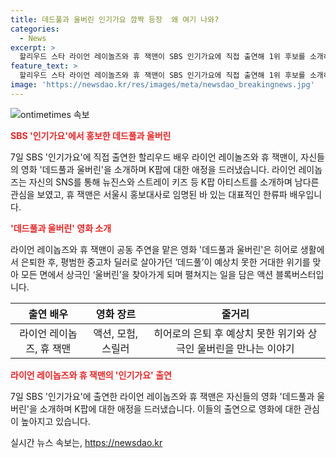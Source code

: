 ```yaml
---
title: 데드풀과 울버린 인기가요 깜짝 등장  왜 여기 나와?
categories:
  - News
excerpt: >
  할리우드 스타 라이언 레이놀즈와 휴 잭맨이 SBS 인기가요에 직접 출연해 1위 후보를 소개하며 K팝에 대한 애정을 드러냈다. 이들은 뉴진스와 이영지 투어스를 직접 소개하고, 개봉을 앞둔 영화 데드풀과 울버린을 홍보했다. 라이언 레이놉즈는 SNS를 통해 K팝 아티스트에 대한 특별한 관심을 보여주었고, 휴 잭맨은 서울시 홍보대사로 임명되는 등 한국에 친분이 깊다. 두 배우는 같은 영화에 출연하여 한국을 방문했고, 이 영화는 히어로 생활에서 은퇴한 데드풀이 울버린을 찾아가며 벌어지는 이야기를 담고 있다. 
feature_text: >
  할리우드 스타 라이언 레이놀즈와 휴 잭맨이 SBS 인기가요에 직접 출연해 1위 후보를 소개하며 K팝에 대한 애정을 드러냈다. 이들은 뉴진스와 이영지 투어스를 직접 소개하고, 개봉을 앞둔 영화 데드풀과 울버린을 홍보했다. 라이언 레이놉즈는 SNS를 통해 K팝 아티스트에 대한 특별한 관심을 보여주었고, 휴 잭맨은 서울시 홍보대사로 임명되는 등 한국에 친분이 깊다. 두 배우는 같은 영화에 출연하여 한국을 방문했고, 이 영화는 히어로 생활에서 은퇴한 데드풀이 울버린을 찾아가며 벌어지는 이야기를 담고 있다. 
image: 'https://newsdao.kr/res/images/meta/newsdao_breakingnews.jpg'
---
```


<p><img src="https://newsdao.kr/res/images/meta/newsdao_breakingnews.jpg" alt="ontimetimes 속보" /></p>

<p><b><span style="color: #ee2323;">SBS '인기가요'에서 홍보한 데드풀과 울버린</span></b></p>

<p data-ke-size="size16">7일 SBS '인기가요'에 직접 출연한 할리우드 배우 라이언 레이놀즈와 휴 잭맨이, 자신들의 영화 '데드풀과 울버린'을 소개하며 K팝에 대한 애정을 드러냈습니다. 라이언 레이놉즈는 자신의 SNS를 통해 뉴진스와 스트레이 키즈 등 K팝 아티스트를 소개하며 남다른 관심을 보였고, 휴 잭맨은 서울시 홍보대사로 임명된 바 있는 대표적인 한류파 배우입니다. </p>

<p><b><span style="color: #ee2323;">'데드풀과 울버린' 영화 소개</span></b></p>

<p data-ke-size="size16">라이언 레이놉즈와 휴 잭맨이 공동 주연을 맡은 영화 '데드풀과 울버린'은 히어로 생활에서 은퇴한 후, 평범한 중고차 딜러로 살아가던 ‘데드풀’이 예상치 못한 거대한 위기를 맞아 모든 면에서 상극인 ‘울버린’을 찾아가게 되며 펼쳐지는 일을 담은 액션 블록버스터입니다.</p>

<table>
<thead>
    <tr>
        <th style="text-align: center;">출연 배우</th>
        <th style="text-align: center;">영화 장르</th>
        <th style="text-align: center;">줄거리</th>
    </tr>
</thead>
<tbody>
    <tr>
        <td style="text-align: center;">라이언 레이놉즈, 휴 잭맨</td>
        <td style="text-align: center;">액션, 모험, 스릴러</td>
        <td style="text-align: center;">히어로의 은퇴 후 예상치 못한 위기와 상극인 울버린을 만나는 이야기</td>
    </tr>
</tbody>
</table>

<p><b><span style="color: #ee2323;">라이언 레이놉즈와 휴 잭맨의 '인기가요' 출연</span></b></p>

<p data-ke-size="size16">7일 SBS '인기가요'에 출연한 라이언 레이놉즈와 휴 잭맨은 자신들의 영화 '데드풀과 울버린'을 소개하며 K팝에 대한 애정을 드러냈습니다. 이들의 출연으로 영화에 대한 관심이 높아지고 있습니다.</p>
실시간 뉴스 속보는, <a href="https://newsdao.kr" rel="dofollow">https://newsdao.kr</a>


